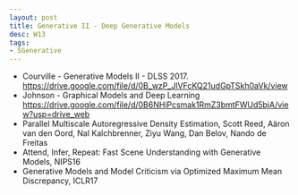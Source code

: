 ```yaml
---
layout: post
title: Generative II - Deep Generative Models
desc: W13
tags:
- 5Generative
---
```


*  Courville - Generative Models II - DLSS 2017.  https://drive.google.com/file/d/0B_wzP_JlVFcKQ21udGpTSkh0aVk/view
* Johnson - Graphical Models and Deep Learning https://drive.google.com/file/d/0B6NHiPcsmak1RmZ3bmtFWUd5bjA/view?usp=drive_web
* Parallel Multiscale Autoregressive Density Estimation, Scott Reed,
Aäron van den Oord, Nal Kalchbrenner, Ziyu Wang, Dan Belov, Nando de Freitas
* Attend, Infer, Repeat: Fast Scene Understanding with Generative
Models, NIPS16
* Generative Models and Model Criticism via Optimized Maximum Mean
Discrepancy, ICLR17

